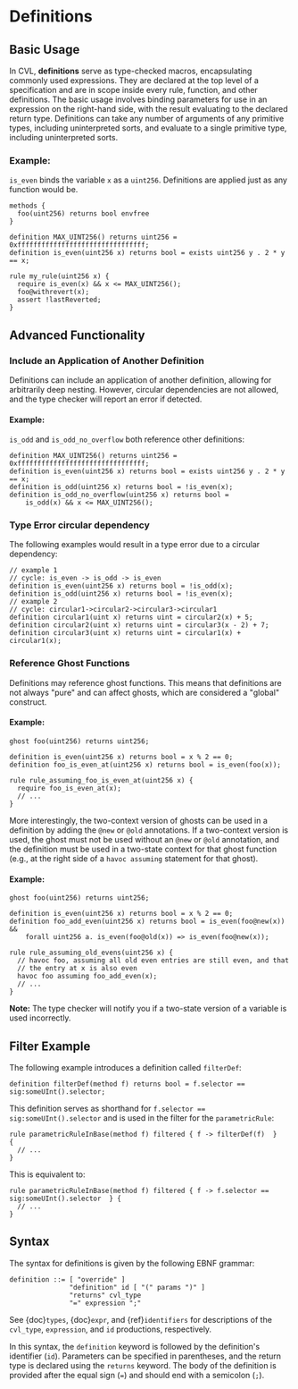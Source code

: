 # Definitions

## Basic Usage

In CVL, **definitions** serve as type-checked macros, encapsulating commonly used expressions. They are declared at the top level of a specification and are in scope inside every rule, function, and other definitions. The basic usage involves binding parameters for use in an expression on the right-hand side, with the result evaluating to the declared return type. Definitions can take any number of arguments of any primitive types, including uninterpreted sorts, and evaluate to a single primitive type, including uninterpreted sorts.

### Example:
`is_even` binds the variable `x` as a `uint256`. Definitions are applied just as any function would be.

```cvl
methods {
  foo(uint256) returns bool envfree
}

definition MAX_UINT256() returns uint256 = 0xffffffffffffffffffffffffffffffff;
definition is_even(uint256 x) returns bool = exists uint256 y . 2 * y == x;

rule my_rule(uint256 x) {
  require is_even(x) && x <= MAX_UINT256();
  foo@withrevert(x);
  assert !lastReverted;
}
```

## Advanced Functionality

### Include an Application of Another Definition

Definitions can include an application of another definition, allowing for arbitrarily deep nesting. However, circular dependencies are not allowed, and the type checker will report an error if detected.

#### Example:
`is_odd` and `is_odd_no_overflow` both reference other definitions:

```cvl
definition MAX_UINT256() returns uint256 = 0xffffffffffffffffffffffffffffffff;
definition is_even(uint256 x) returns bool = exists uint256 y . 2 * y == x;
definition is_odd(uint256 x) returns bool = !is_even(x);
definition is_odd_no_overflow(uint256 x) returns bool =
    is_odd(x) && x <= MAX_UINT256();
```

### Type Error circular dependency

The following examples would result in a type error due to a circular dependency:

```cvl
// example 1
// cycle: is_even -> is_odd -> is_even
definition is_even(uint256 x) returns bool = !is_odd(x);
definition is_odd(uint256 x) returns bool = !is_even(x);​
// example 2
// cycle: circular1->circular2->circular3->circular1
definition circular1(uint x) returns uint = circular2(x) + 5;
definition circular2(uint x) returns uint = circular3(x - 2) + 7;
definition circular3(uint x) returns uint = circular1(x) + circular1(x);
```

### Reference Ghost Functions

Definitions may reference ghost functions. This means that definitions are not always "pure" and can affect ghosts, which are considered a "global" construct.

#### Example:

```cvl
ghost foo(uint256) returns uint256;

definition is_even(uint256 x) returns bool = x % 2 == 0;
definition foo_is_even_at(uint256 x) returns bool = is_even(foo(x));

rule rule_assuming_foo_is_even_at(uint256 x) {
  require foo_is_even_at(x);
  // ...
}
```

More interestingly, the two-context version of ghosts can be used in a definition by adding the `@new` or `@old` annotations. If a two-context version is used, the ghost must not be used without an `@new` or `@old` annotation, and the definition must be used in a two-state context for that ghost function (e.g., at the right side of a `havoc assuming` statement for that ghost).

#### Example:

```cvl
ghost foo(uint256) returns uint256;

definition is_even(uint256 x) returns bool = x % 2 == 0;
definition foo_add_even(uint256 x) returns bool = is_even(foo@new(x)) &&
    forall uint256 a. is_even(foo@old(x)) => is_even(foo@new(x));

rule rule_assuming_old_evens(uint256 x) {
  // havoc foo, assuming all old even entries are still even, and that
  // the entry at x is also even
  havoc foo assuming foo_add_even(x);
  // ...
}
```

**Note:** The type checker will notify you if a two-state version of a variable is used incorrectly.

## Filter Example

The following example introduces a definition called `filterDef`:

```cvl
definition filterDef(method f) returns bool = f.selector == sig:someUInt().selector;
```

This definition serves as shorthand for `f.selector == sig:someUInt().selector` and is used in the filter for the `parametricRule`:

```cvl
rule parametricRuleInBase(method f) filtered { f -> filterDef(f)  }
{
  // ...
}
```

This is equivalent to:

```cvl
rule parametricRuleInBase(method f) filtered { f -> f.selector == sig:someUInt().selector  } {
  // ...
}
```

## Syntax

The syntax for definitions is given by the following EBNF grammar:

```
definition ::= [ "override" ]
               "definition" id [ "(" params ")" ]
               "returns" cvl_type
               "=" expression ";"
```

See {doc}`types`, {doc}`expr`, and {ref}`identifiers` for descriptions of the `cvl_type`, `expression`, and `id` productions, respectively.

In this syntax, the `definition` keyword is followed by the definition's identifier (`id`). Parameters can be specified in parentheses, and the return type is declared using the `returns` keyword. The body of the definition is provided after the equal sign (`=`) and should end with a semicolon (`;`).